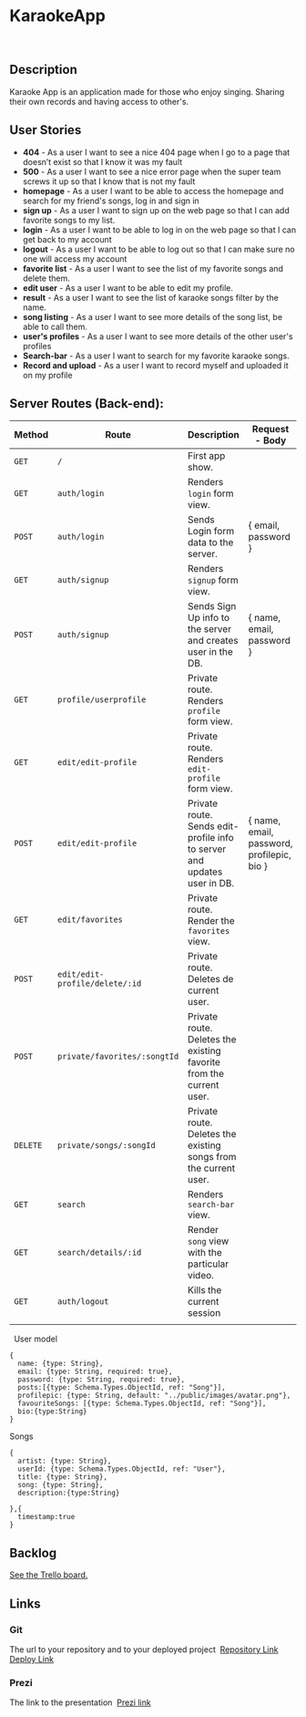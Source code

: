 # KaraokeApp

​
​
## Description

Karaoke App is an application made for those who enjoy singing. Sharing their own records and having access to other's.
​
​
​
## User Stories

- **404** - As a user I want to see a nice 404 page when I go to a page that doesn’t exist so that I know it was my fault
- **500** - As a user I want to see a nice error page when the super team screws it up so that I know that is not my fault
- **homepage** - As a user I want to be able to access the homepage and search for my friend's songs, log in and sign in
- **sign up** - As a user I want to sign up on the web page so that I can add favorite songs to my list.
- **login** - As a user I want to be able to log in on the web page so that I can get back to my account
- **logout** - As a user I want to be able to log out  so that I can make sure no one will access my account
- **favorite list** - As a user I want to see the list of my favorite songs and delete them.
- **edit user** - As a user I want to be able to edit my profile.
- **result** - As a user I want to see the list of karaoke songs filter by the name.
- **song listing** - As a user I want to see more details of the song list, be able to call them.
- **user's profiles** - As a user I want to see more details of the other user's profiles
- **Search-bar** - As a user I want to search for my favorite karaoke songs.
- **Record and upload** -  As a user I want to record myself and uploaded it on my profile
​
​
​
## Server Routes (Back-end):

| **Method** | **Route**                     | **Description**                                              | Request - Body                                           |
| ---------- | ----------------------------- | ------------------------------------------------------------ | -------------------------------------------------------- |
| `GET`      | `/`                           | First app show.                                              |                                                          |
| `GET`      | `auth/login`                 | Renders `login` form view.                                   |                                                          |
| `POST`     | `auth/login`                 | Sends Login form data to the server.                         | { email, password }                                      |
| `GET`      | `auth/signup`                | Renders `signup` form view.                                  |                                                          |
| `POST`     | `auth/signup`                | Sends Sign Up info to the server and creates user in the DB. | { name, email, password }                                |
| `GET`      | `profile/userprofile` | Private route. Renders `profile` form view.                  |                                                          |
| `GET`      | `edit/edit-profile` | Private route. Renders `edit-profile` form view.             |                                                          |
| `POST`  | `edit/edit-profile` | Private route. Sends edit-profile info to server and updates user in DB. | { name, email, password, profilepic, bio } |
| `GET`      | `edit/favorites`     | Private route. Render the `favorites` view.                  |                                                          |
| `POST`     | ``edit/edit-profile/delete/:id`` | Private route. Deletes de current user. |                                  |
| `POST` | `private/favorites/:songtId` | Private route. Deletes the existing favorite from the current user. ||
| `DELETE`   | `private/songs/:songId` | Private route. Deletes the existing songs from the current user. ||
| `GET`      | `search`            | Renders `search-bar` view.                                   |                                                          |
| `GET`      | `search/details/:id`         | Render `song` view with the particular video.                |                                                          |
| `GET` | `auth/logout` | Kills the current session | |
|  |  |  | |

​
​
User model
​
```
{
  name: {type: String},
  email: {type: String, required: true},
  password: {type: String, required: true},
  posts:[{type: Schema.Types.ObjectId, ref: "Song"}],
  profilepic: {type: String, default: "../public/images/avatar.png"},
  favouriteSongs: [{type: Schema.Types.ObjectId, ref: "Song"}],
  bio:{type:String}
}
```

Songs
​
```
{
  artist: {type: String},
  userId: {type: Schema.Types.ObjectId, ref: "User"},
  title: {type: String},
  song: {type: String},
  description:{type:String}
​
},{
  timestamp:true
}
```

## Backlog

[See the Trello board.](https://trello.com/b/Ni3giVKf/ironhackproject)
​
​
​
## Links

### Git

The url to your repository and to your deployed project
​
[Repository Link](https://gist.github.com/ross-u/8f91ec13aeaf35a1ba7603848284703f)
​
[Deploy Link](https://gist.github.com/ross-u/8f91ec13aeaf35a1ba7603848284703f)
​
​
​
### Prezi

The link to the presentation
​
[Prezi link](https://prezi.com/lxa9rptr8rlf/?utm_campaign=share&utm_medium=copy)